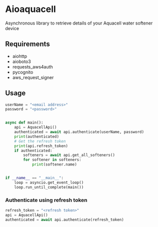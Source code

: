 # Aioaquacell

Asynchronous library to retrieve details of your Aquacell water softener device

## Requirements

- aiohttp
- aioboto3
- requests_aws4auth
- pycognito
- aws_request_signer

## Usage

```python
userName = "<email address>"
password = "<password>"


async def main():
    api = AquacellApi()
    authenticated = await api.authenticate(userName, password)
    print(authenticated)
    # Get the refresh token
    print(api.refresh_token)
    if authenticated:
        softeners = await api.get_all_softeners()
        for softener in softeners:
            print(softener.name)


if __name__ == "__main__":
    loop = asyncio.get_event_loop()
    loop.run_until_complete(main())
```
### Authenticate using refresh token
```python
refresh_token = "<refresh token>"
api = AquacellApi()
authenticated = await api.authenticate(refresh_token)
```